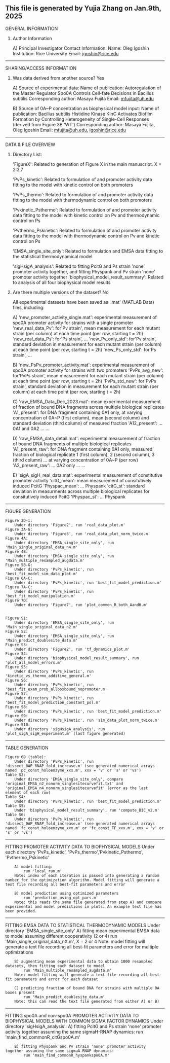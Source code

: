 This file is generated by Yujia Zhang on Jan.9th, 2025
-------------------------------------------------------------------------------------------------------------------------------------------------------
GENERAL INFORMATION

1. Author Information

	A) Principal Investigator Contact Information:
		Name: Oleg Igoshin
		Institution: Rice University 
		Email: igoshin@rice.edu

-------------------------------------------------------------------------------------------------------------------------------------------------------
SHARING/ACCESS INFORMATION

1. Was data derived from another source? Yes
   
	A) Source of experimental data:
		Name of publication: Autoregulation of the Master Regulator Spo0A Controls Cell-fate Decisions in Bacillus subtilis
		Corresponding author: Masaya Fujita
		Email: mfujita@uh.edu

	B) Source of 0A~P concentration as biophysical model input: 
		Name of publication: Bacillus subtilis Histidine Kinase KinC Activates Biofilm Formation by Controlling Heterogeneity of Single-Cell Responses (derived from Figure 3B 'WT')
		Corresponding author: Masaya Fujita, Oleg Igoshin
		Email: mfujita@uh.edu, igoshin@rice.edu

-------------------------------------------------------------------------------------------------------------------------------------------------------
DATA & FILE OVERVIEW

1. Directory List: 

	'FigureX': Related to generation of Figure X in the main manuscript. X = 2:3,7

	'PvPs_kinetic': Related to formulation of and promoter activity data fitting to the model with kinetic control on both promoters

	'PvPs_thermo': Related to formulation of and promoter activity data fitting to the model with thermodynamic control on both promoters

	'Pvkinetic_Psthermo': Related to formulation of and promoter activity data fitting to the model with kinetic control on Pv and thermodynamic control on Ps

	'Pvthermo_Pskinetic': Related to formulation of and promoter activity data fitting to the model with thermodynamic control on Pv and kinetic control on Ps

	'EMSA_single_site_only': Related to formulation and EMSA data fitting to the statistical thermodynamical model

	'sigHsigA_analysis': Related to fitting PcitG and Ps strain 'none' promoter activity together, and fitting Physpank and Pv strain 'none' promoter activity together
	'biophysical_model_result_summary': Related to analysis of all four biophysical model results

2. Are there multiple versions of the dataset? No

	All experimental datasets have been saved as '.mat' (MATLAB Data) files, including:

	A) 'new_promoter_activity_single.mat': experimental measurement of spo0A promoter activity for strains with a single promoter
		'new_real_data_Pv': for'Pv strain', mean measurement for each mutant strain (per column) at each time point (per row, starting t = 2h)
		'new_real_data_Ps': for'Ps strain', ...
		'new_Pv_only_std': for'Pv strain', standard deviation in measurement for each mutant strain (per column) at each time point (per row, starting t = 2h)
		'new_Ps_only_std': for'Ps strain', ...

	B) 'new_PsPv_promoter_activity.mat': experimental measurement of spo0A promoter activity for strains with two promoters
		'PvPs_avg_new': for'PvPs strain', mean measurement for each mutant strain (per column) at each time point (per row, starting t = 2h)
		'PvPs_std_new': for'PvPs strain', standard deviation in measurement for each mutant strain (per column) at each time point (per row, starting t = 2h)

	C) 'raw_EMSA_Data_Dec_2023.mat': mean experimental measurement of fraction of bound DNA fragments across multiple biological replicates
		'A1_present': for DNA fragment containing 0A1 only, at varying concentration of 0A~P (first column), mean (second column) and standard deviation (third column) of measured fraction
		'A12_present': ... 0A1 and 0A2 ...
		...

	D) 'raw_EMSA_data_detail.mat': experimental measurement of fraction of bound DNA fragments of multiple biological replicates
		'A1_present_raw': for DNA fragment containing 0A1 only, measured fraction of biological replicate 1 (first column), 2 (second column), 3 (third column) ... at varying concentration of 0A~P (per row)
		'A2_present_raw': ... 0A2 only ...
		...

	E) 'sigA_sigH_real_data.mat': experimental measurement of constitutive promoter activity
		'citG_mean': mean measurement of consitutively induced PcitG
		'Physpac_mean': ... Physpank
		'citG_st': standard deviation in measurments across multiple biological replicates for consitutively induced PcitG
		'Physpac_st': ... Physpank

-------------------------------------------------------------------------------------------------------------------------------------------------------
FIGURE GENERATION 

	Figure 2D-I:
		Under directory 'Figure2', run 'real_data_plot.m'
	Figure 3A-G:
		Under directory 'Figure3', run 'real_data_plot_norm_twice.m'
	Figure 4A:
		Under directory 'EMSA_single_site_only', run 'Main_single_original_data_n4.m'
	Figure 4B:
		Under directory 'EMSA_single_site_only', run 'Main_multiple_resampled_augdata.m'
	Figure 5B-G:
		Under directory 'PvPs_kinetic', run 'best_fit_model_sim_data_plot.m'
	Figure 6A-C:
		Under directory 'PvPs_kinetic', run 'best_fit_model_prediction.m'
	Figure 7A-C: 
		Under directory 'PvPs_kinetic', run 'best_fit_model_manipulation.m'
	Figure 7D:
		Under directory 'Figure7', run 'plot_common_R_both_AandH.m'


	Figure S1:
		Under directory 'EMSA_single_site_only', run 'Main_single_original_data_n2.m'
	Figure S2:
		Under directory 'EMSA_single_site_only', run 'Main_predict_doublesite_data.m'
	Figure S3:
		Under directory 'Figure2', run 'tf_dynamics_plot.m'
	Figure S4:
		Under directory 'biophysical_model_result_summary', run 'plot_all_model_errors.m' 
	Figure S5:
		Under directory 'PvPs_kinetic', run 'kinetic_vs_thermo_additive_general.m'
	Figure S6:
		Under directory 'PvPs_kinetic', run 'best_fit_exam_prob_allboxbound_nopromoter.m'
	Figure S7:
		Under directory 'PvPs_kinetic', run 'best_fit_model_prediction_constant_pol.m'
	Figure S8:
		Under directory 'PvPs_kinetic', run 'best_fit_model_prediction.m'
	Figure S9:
		Under directory 'PvPs_kinetic', run 'sim_data_plot_norm_twice.m'
	Figure S10:
		Under directory 'sigHsigA_analysis', run 'plot_sigA_sigH_experiment.m' (last figure generated)


-------------------------------------------------------------------------------------------------------------------------------------------------------
TABLE GENERATION 

	Figure 6D (table):
		Under directory 'PvPs_kinetic', run 'dissect_0AP_RNAP_fold_increase.m' (see generated numerical arrays named 'pc_const_holoenzyme_xxx.m', xxx = 'v' or 's' or 'vs')
	Table S2:
		Under directory 'EMSA_single_site_only', compare 'original_EMSA_n2_nonorm_singlesitecurvefit.txt' and 'original_EMSA_n4_nonorm_singlesitecurvefit' (error as the last element of each row)
	Table S4:
		Under directory 'PvPs_kinetic', run 'best_fit_model_prediction.m'
	Table S5:
		Under 'biophysical_model_result_summary', run 'compute_BIC_v2.m'
	Table S6: 
		Under directory 'PvPs_kinetic', run 'dissect_0AP_RNAP_fold_increase.m' (see generated numerical arrays named 'fc_const_holoenzyme_xxx.m' or 'fc_const_TF_xxx.m', xxx = 'v' or 's' or 'vs')

-------------------------------------------------------------------------------------------------------------------------------------------------------
FITTING PROMOTER ACTIVITY DATA TO BIOPHYSICAL MODELS
	Under each directory 'PvPs_kinetic', 'PvPs_thermo','Pvkinetic_Psthermo', 'Pvthermo_Pskinetic'
		
		A) model fitting:
			run 'local_run.m'
		Note: index of each iteration is passed into generating a random number for the optimization algorithm. Model fitting will generate a text file recording all best-fit parameters and error

		B) model prediction using optimized parameters
			run 'prediction_using_opt_pars.m'
		Note: this reads the same file generated from step A) and compare experimental and model predictions in plots. An example text file has been provided.

-------------------------------------------------------------------------------------------------------------------------------------------------------
FITTING EMSA DATA TO STATISTICAL THERMODYNAMIC MODELS
	Under directory 'EMSA_single_site_only'
		A) fitting mean experimental EMSA data to model assuming different cooperativity (2 or 4)
			run 'Main_single_original_data_nX.m', X = 2 or 4 
		Note: model fitting will generate a text file recording all best-fit parameters and error for multiple optimizations
		
		B) augmenting mean experimental data to obtain 1000 resampled datasets, then fitting each dataset to model
			run 'Main_multiple_resampled_augdata.m'
		Note: model fitting will generate a text file recording all best-fit parameters and error for each dataset

		C) predicting fraction of bound DNA for strains with multiple 0A boxes present
			run 'Main_predict_doublesite_data.m'
		Note: this can read the text file generated from either A) or B)

-------------------------------------------------------------------------------------------------------------------------------------------------------
FITTING spo0A and non-spo0A PROMOTER ACTIVITY DATA TO BIOPHYSICAL MODELS WITH COMMON SIGMA FACTOR DYNAMICS
	Under directory 'sigHsigA_analysis':
		A) fitting PcitG and Ps strain 'none' promoter activity together assuming the same sigmaH-RNAP dynamics:
			run 'main_find_commonR_citGspo0A.m'

		B) fitting Physpank and Pv strain 'none' promoter activity together assuming the same sigmaA-RNAP dynamics:
			run 'main_find_commonR_hyspankspo0A.m'


